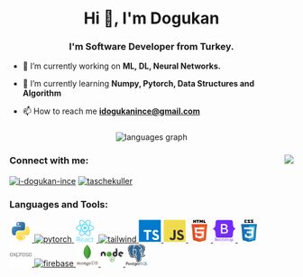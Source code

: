 <h1 align="center">Hi 👋, I'm Dogukan</h1>
<h3 align="center">I'm Software Developer from Turkey.</h3>

- 🔭 I’m currently working on **ML, DL, Neural Networks.**

- 🌱 I’m currently learning **Numpy, Pytorch, Data Structures and Algorithm**

- 📫 How to reach me **idogukanince@gmail.com**


###

<div align="center">
  <img
    src="https://github-readme-stats.vercel.app/api/top-langs?username=taschekuller&locale=en&hide_title=false&layout=compact&card_width=320&langs_count=5&theme=dracula&hide_border=false"
    height="150" alt="languages graph" />
</div>

###

<img align="right" height="150"
  src="https://media1.giphy.com/media/v1.Y2lkPTc5MGI3NjExYnMzZ3M4azRydzJjdjdzaGNxcjUwcGwyNmk3ZTczYzd2aHgxNDZhNCZlcD12MV9pbnRlcm5hbF9naWZfYnlfaWQmY3Q9Zw/3og0IG0vkIQpuJoLvO/giphy.webp" />

###




<h3 align="left">Connect with me:</h3>
<p align="left">
  <a href="https://linkedin.com/in/i-dogukan-ince" target="blank"><img align="center"
      src="https://raw.githubusercontent.com/rahuldkjain/github-profile-readme-generator/master/src/images/icons/Social/linked-in-alt.svg"
      alt="i-dogukan-ince" height="30" width="40" /></a>
  <a href="https://kaggle.com/taschekuller" target="blank"><img align="center"
      src="https://raw.githubusercontent.com/rahuldkjain/github-profile-readme-generator/master/src/images/icons/Social/kaggle.svg"
      alt="taschekuller" height="30" width="40" /></a>
</p>

<h3 align="left">Languages and Tools:</h3>
<p align="left"> 
   <a href="https://www.python.org" target="_blank" rel="noreferrer">
    <img src="https://raw.githubusercontent.com/devicons/devicon/master/icons/python/python-original.svg" alt="python"
      width="40" height="40" /> </a> <a href="https://pytorch.org/" target="_blank" rel="noreferrer"> <img
      src="https://www.vectorlogo.zone/logos/pytorch/pytorch-icon.svg" alt="pytorch" width="40" height="40" /> </a> <a
    href="https://reactjs.org/" target="_blank" rel="noreferrer">
    <img
      src="https://raw.githubusercontent.com/devicons/devicon/master/icons/react/react-original-wordmark.svg"
      alt="react" width="40" height="40" /> </a> <a href="https://tailwindcss.com/" target="_blank" rel="noreferrer">
    <img src="https://www.vectorlogo.zone/logos/tailwindcss/tailwindcss-icon.svg" alt="tailwind" width="40"
      height="40" /> </a> <a href="https://www.typescriptlang.org/" target="_blank" rel="noreferrer"> <img
      src="https://raw.githubusercontent.com/devicons/devicon/master/icons/typescript/typescript-original.svg"
      alt="typescript" width="40" height="40" /> </a>
    <a href="https://developer.mozilla.org/en-US/docs/Web/JavaScript"
    target="_blank" rel="noreferrer"> <img
      src="https://raw.githubusercontent.com/devicons/devicon/master/icons/javascript/javascript-original.svg"
      alt="javascript" width="40" height="40" /> </a>
      <a href="https://www.w3.org/html/" target="_blank" rel="noreferrer"> <img
        src="https://raw.githubusercontent.com/devicons/devicon/master/icons/html5/html5-original-wordmark.svg"
        alt="html5" width="40" height="40" /> </a> 
  <a href="https://getbootstrap.com" target="_blank" rel="noreferrer"> <img
      src="https://raw.githubusercontent.com/devicons/devicon/master/icons/bootstrap/bootstrap-plain-wordmark.svg"
      alt="bootstrap" width="40" height="40" /> </a> <a href="https://www.w3schools.com/css/" target="_blank"
    rel="noreferrer"> 
    <img
      src="https://raw.githubusercontent.com/devicons/devicon/master/icons/css3/css3-original-wordmark.svg" alt="css3"
      width="40" height="40" /> </a> <a href="https://expressjs.com" target="_blank" rel="noreferrer"> <img
      src="https://raw.githubusercontent.com/devicons/devicon/master/icons/express/express-original-wordmark.svg"
      alt="express" width="40" height="40" /> </a> <a href="https://firebase.google.com/" target="_blank"
    rel="noreferrer"> <img src="https://www.vectorlogo.zone/logos/firebase/firebase-icon.svg" alt="firebase" width="40"
      height="40" /> </a>  <a href="https://www.mongodb.com/" target="_blank"
    rel="noreferrer"> <img
      src="https://raw.githubusercontent.com/devicons/devicon/master/icons/mongodb/mongodb-original-wordmark.svg"
      alt="mongodb" width="40" height="40" /> </a> <a href="https://nodejs.org" target="_blank" rel="noreferrer"> <img
      src="https://raw.githubusercontent.com/devicons/devicon/master/icons/nodejs/nodejs-original-wordmark.svg"
      alt="nodejs" width="40" height="40" /> </a><img
      src="https://raw.githubusercontent.com/devicons/devicon/master/icons/postgresql/postgresql-original-wordmark.svg"
      alt="postgresql" width="40" height="40" /> <a href="https://www.postgresql.org" target="_blank" rel="noreferrer"></a> 
      </p>
